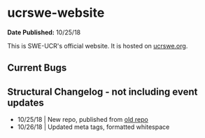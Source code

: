 # ucrswe-website
**Date Published:** 10/25/18

This is SWE-UCR's official website.
It is hosted on [ucrswe.org](https://ucrswe.org/).

Current Bugs
---

Structural Changelog - not including event updates
---
- 10/25/18 | New repo, published from [old repo](https://github.com/dlscarmina/swe2018)
- 10/26/18 | Updated meta tags, formatted whitespace
